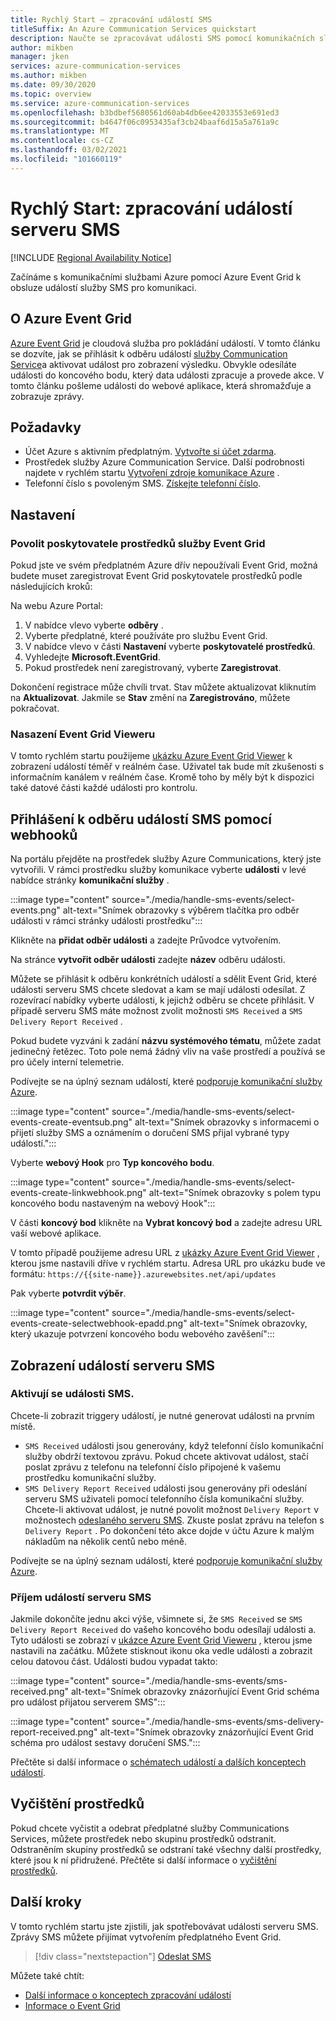 ```yaml
---
title: Rychlý Start – zpracování událostí SMS
titleSuffix: An Azure Communication Services quickstart
description: Naučte se zpracovávat události SMS pomocí komunikačních služeb Azure.
author: mikben
manager: jken
services: azure-communication-services
ms.author: mikben
ms.date: 09/30/2020
ms.topic: overview
ms.service: azure-communication-services
ms.openlocfilehash: b3bdbef5680561d60ab4db6ee42033553e691ed3
ms.sourcegitcommit: b4647f06c0953435af3cb24baaf6d15a5a761a9c
ms.translationtype: MT
ms.contentlocale: cs-CZ
ms.lasthandoff: 03/02/2021
ms.locfileid: "101660119"
---
```

# <a name="quickstart-handle-sms-events"></a>Rychlý Start: zpracování událostí serveru SMS

[!INCLUDE [Regional Availability Notice](../../includes/regional-availability-include.md)]

Začínáme s komunikačními službami Azure pomocí Azure Event Grid k obsluze událostí služby SMS pro komunikaci.

## <a name="about-azure-event-grid"></a>O Azure Event Grid

[Azure Event Grid](../../../event-grid/overview.md) je cloudová služba pro pokládání událostí. V tomto článku se dozvíte, jak se přihlásit k odběru událostí [služby Communication Service](../../concepts/event-handling.md)a aktivovat událost pro zobrazení výsledku. Obvykle odesíláte události do koncového bodu, který data události zpracuje a provede akce. V tomto článku pošleme události do webové aplikace, která shromažďuje a zobrazuje zprávy.

## <a name="prerequisites"></a>Požadavky
- Účet Azure s aktivním předplatným. [Vytvořte si účet zdarma](https://azure.microsoft.com/free/?WT.mc_id=A261C142F).
- Prostředek služby Azure Communication Service. Další podrobnosti najdete v rychlém startu [Vytvoření zdroje komunikace Azure](../create-communication-resource.md) .
- Telefonní číslo s povoleným SMS. [Získejte telefonní číslo](./get-phone-number.md).

## <a name="setting-up"></a>Nastavení

### <a name="enable-event-grid-resource-provider"></a>Povolit poskytovatele prostředků služby Event Grid

Pokud jste ve svém předplatném Azure dřív nepoužívali Event Grid, možná budete muset zaregistrovat Event Grid poskytovatele prostředků podle následujících kroků:

Na webu Azure Portal:

1. V nabídce vlevo vyberte **odběry** .
2. Vyberte předplatné, které používáte pro službu Event Grid.
3. V nabídce vlevo v části **Nastavení** vyberte **poskytovatelé prostředků**.
4. Vyhledejte **Microsoft.EventGrid**.
5. Pokud prostředek není zaregistrovaný, vyberte **Zaregistrovat**.

Dokončení registrace může chvíli trvat. Stav můžete aktualizovat kliknutím na **Aktualizovat**. Jakmile se **Stav** změní na **Zaregistrováno**, můžete pokračovat.

### <a name="event-grid-viewer-deployment"></a>Nasazení Event Grid Vieweru

V tomto rychlém startu použijeme [ukázku Azure Event Grid Viewer](/samples/azure-samples/azure-event-grid-viewer/azure-event-grid-viewer/) k zobrazení událostí téměř v reálném čase. Uživatel tak bude mít zkušenosti s informačním kanálem v reálném čase. Kromě toho by měly být k dispozici také datové části každé události pro kontrolu.

## <a name="subscribe-to-the-sms-events-using-web-hooks"></a>Přihlášení k odběru událostí SMS pomocí webhooků

Na portálu přejděte na prostředek služby Azure Communications, který jste vytvořili. V rámci prostředku služby komunikace vyberte **události** v levé nabídce stránky **komunikační služby** .

:::image type="content" source="./media/handle-sms-events/select-events.png" alt-text="Snímek obrazovky s výběrem tlačítka pro odběr události v rámci stránky události prostředku":::

Klikněte na **přidat odběr události** a zadejte Průvodce vytvořením.

Na stránce **vytvořit odběr události** zadejte **název** odběru události.

Můžete se přihlásit k odběru konkrétních událostí a sdělit Event Grid, které události serveru SMS chcete sledovat a kam se mají události odesílat. Z rozevírací nabídky vyberte události, k jejichž odběru se chcete přihlásit. V případě serveru SMS máte možnost zvolit možnosti `SMS Received` a `SMS Delivery Report Received` .

Pokud budete vyzváni k zadání **názvu systémového tématu**, můžete zadat jedinečný řetězec. Toto pole nemá žádný vliv na vaše prostředí a používá se pro účely interní telemetrie.

Podívejte se na úplný seznam událostí, které [podporuje komunikační služby Azure](../../concepts/event-handling.md).

:::image type="content" source="./media/handle-sms-events/select-events-create-eventsub.png" alt-text="Snímek obrazovky s informacemi o přijetí služby SMS a oznámením o doručení SMS přijal vybrané typy událostí.":::

Vyberte **webový Hook** pro **Typ koncového bodu**.

:::image type="content" source="./media/handle-sms-events/select-events-create-linkwebhook.png" alt-text="Snímek obrazovky s polem typu koncového bodu nastaveným na webový Hook":::

V části **koncový bod** klikněte na **Vybrat koncový bod** a zadejte adresu URL vaší webové aplikace.

V tomto případě použijeme adresu URL z [ukázky Azure Event Grid Viewer](/samples/azure-samples/azure-event-grid-viewer/azure-event-grid-viewer/) , kterou jsme nastavili dříve v rychlém startu. Adresa URL pro ukázku bude ve formátu: `https://{{site-name}}.azurewebsites.net/api/updates`

Pak vyberte **potvrdit výběr**.

:::image type="content" source="./media/handle-sms-events/select-events-create-selectwebhook-epadd.png" alt-text="Snímek obrazovky, který ukazuje potvrzení koncového bodu webového zavěšení":::

## <a name="viewing-sms-events"></a>Zobrazení událostí serveru SMS

### <a name="triggering-sms-events"></a>Aktivují se události SMS.

Chcete-li zobrazit triggery událostí, je nutné generovat události na prvním místě.

- `SMS Received` události jsou generovány, když telefonní číslo komunikační služby obdrží textovou zprávu. Pokud chcete aktivovat událost, stačí poslat zprávu z telefonu na telefonní číslo připojené k vašemu prostředku komunikační služby.
- `SMS Delivery Report Received` události jsou generovány při odeslání serveru SMS uživateli pomocí telefonního čísla komunikační služby. Chcete-li aktivovat událost, je nutné povolit možnost `Delivery Report` v možnostech [odeslaného serveru SMS](../telephony-sms/send.md). Zkuste poslat zprávu na telefon s `Delivery Report` . Po dokončení této akce dojde v účtu Azure k malým nákladům na několik centů nebo méně.

Podívejte se na úplný seznam událostí, které [podporuje komunikační služby Azure](../../concepts/event-handling.md).

### <a name="receiving-sms-events"></a>Příjem událostí serveru SMS

Jakmile dokončíte jednu akci výše, všimnete si, že `SMS Received` se `SMS Delivery Report Received` do vašeho koncového bodu odesílají události a. Tyto události se zobrazí v [ukázce Azure Event Grid Vieweru](/samples/azure-samples/azure-event-grid-viewer/azure-event-grid-viewer/) , kterou jsme nastavili na začátku. Můžete stisknout ikonu oka vedle události a zobrazit celou datovou část. Události budou vypadat takto:

:::image type="content" source="./media/handle-sms-events/sms-received.png" alt-text="Snímek obrazovky znázorňující Event Grid schéma pro událost přijatou serverem SMS":::

:::image type="content" source="./media/handle-sms-events/sms-delivery-report-received.png" alt-text="Snímek obrazovky znázorňující Event Grid schéma pro událost sestavy doručení SMS.":::

Přečtěte si další informace o [schématech událostí a dalších konceptech událostí](../../concepts/event-handling.md).

## <a name="clean-up-resources"></a>Vyčištění prostředků

Pokud chcete vyčistit a odebrat předplatné služby Communications Services, můžete prostředek nebo skupinu prostředků odstranit. Odstraněním skupiny prostředků se odstraní také všechny další prostředky, které jsou k ní přidružené. Přečtěte si další informace o [vyčištění prostředků](../create-communication-resource.md#clean-up-resources).

## <a name="next-steps"></a>Další kroky

V tomto rychlém startu jste zjistili, jak spotřebovávat události serveru SMS. Zprávy SMS můžete přijímat vytvořením předplatného Event Grid.

> [!div class="nextstepaction"]
> [Odeslat SMS](../telephony-sms/send.md)

Můžete také chtít:

 - [Další informace o konceptech zpracování událostí](../../concepts/event-handling.md)
 - [Informace o Event Grid](../../../event-grid/overview.md)